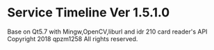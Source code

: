 # Service Timeline Ver 1.5.1.0
Base on Qt5.7 with Mingw,OpenCV,liburl and idr 210 card reader's API  
Copyright 2018 qpzm1258 All rights reserved.  
